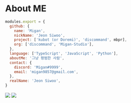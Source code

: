 # About ME

```js
modules.export = {
  github: {
    name: 'Migan',
    nickName: 'Jeon Siwoo',
    project: ['kubot (or Doremi)', 'discommand', mbpr],
    org: ['discommand', 'Migan-Studio'],
  },
  language: ['TypeScript', 'JavaScript', 'Python'],
  aboutMe: '그냥 평범한 사람',
  contact: {
    discord: 'Migan#9999',
    email: 'migan9857@gmail.com',
  },
  realName: 'Jeon Siwoo',
}   
```
<img src="https://github-readme-stats.vercel.app/api/top-langs/?username=Migan178&theme=dark&hide_border=true&layout=compact" align="center" />
<img src="https://github-readme-stats.vercel.app/api/?username=Migan178&theme=dark&hide_border=true&layout=compact" align="center" />
